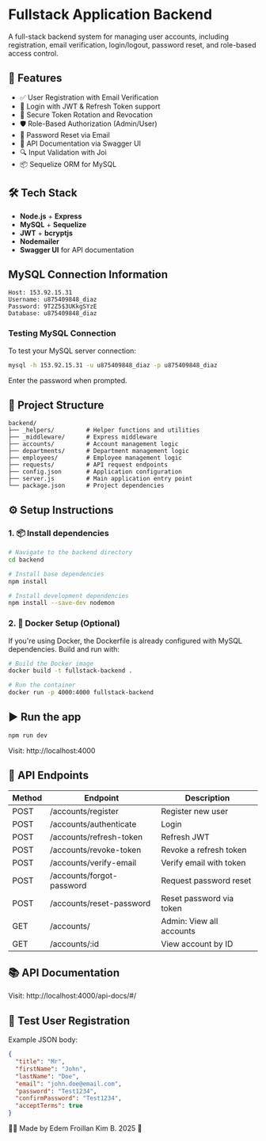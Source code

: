 # Fullstack Application Backend

A full-stack backend system for managing user accounts, including registration, email verification, login/logout, password reset, and role-based access control.

## 🚀 Features

- ✅ User Registration with Email Verification
- 🔐 Login with JWT & Refresh Token support
- 🔁 Secure Token Rotation and Revocation
- 🛡️ Role-Based Authorization (Admin/User)
- 📩 Password Reset via Email
- 📄 API Documentation via Swagger UI
- 🔍 Input Validation with Joi
- 📦 Sequelize ORM for MySQL

## 🛠️ Tech Stack

- **Node.js** + **Express**
- **MySQL** + **Sequelize**
- **JWT** + **bcryptjs**
- **Nodemailer**
- **Swagger UI** for API documentation

## MySQL Connection Information

```
Host: 153.92.15.31
Username: u875409848_diaz
Password: 9T2Z5$3UKkgSYzE
Database: u875409848_diaz
```

### Testing MySQL Connection

To test your MySQL server connection:

```bash
mysql -h 153.92.15.31 -u u875409848_diaz -p u875409848_diaz
```

Enter the password when prompted.

## 📁 Project Structure

```
backend/
├── _helpers/         # Helper functions and utilities
├── _middleware/      # Express middleware
├── accounts/         # Account management logic
├── departments/      # Department management logic
├── employees/        # Employee management logic
├── requests/         # API request endpoints
├── config.json       # Application configuration
├── server.js         # Main application entry point
└── package.json      # Project dependencies
```

## ⚙️ Setup Instructions

### 1. 📦 Install dependencies

```bash
# Navigate to the backend directory
cd backend

# Install base dependencies
npm install

# Install development dependencies
npm install --save-dev nodemon
```

### 2. 🐳 Docker Setup (Optional)

If you're using Docker, the Dockerfile is already configured with MySQL dependencies. Build and run with:

```bash
# Build the Docker image
docker build -t fullstack-backend .

# Run the container
docker run -p 4000:4000 fullstack-backend
```

## ▶️ Run the app

```bash
npm run dev
```

Visit: http://localhost:4000

## 🔑 API Endpoints

| Method | Endpoint                  | Description                  |
|--------|---------------------------|------------------------------|
| POST   | /accounts/register        | Register new user            |
| POST   | /accounts/authenticate    | Login                        |
| POST   | /accounts/refresh-token   | Refresh JWT                  |
| POST   | /accounts/revoke-token    | Revoke a refresh token       |
| POST   | /accounts/verify-email    | Verify email with token      |
| POST   | /accounts/forgot-password | Request password reset       |
| POST   | /accounts/reset-password  | Reset password via token     |
| GET    | /accounts/                | Admin: View all accounts     |
| GET    | /accounts/:id             | View account by ID           |

## 📚 API Documentation

Visit: http://localhost:4000/api-docs/#/

## 🧪 Test User Registration
Example JSON body:
```json
{
  "title": "Mr",
  "firstName": "John",
  "lastName": "Doe",
  "email": "john.doe@email.com",
  "password": "Test1234",
  "confirmPassword": "Test1234",
  "acceptTerms": true
}
```

👨‍💻 Made by
Edem Froillan Kim B. 2025 🚀
